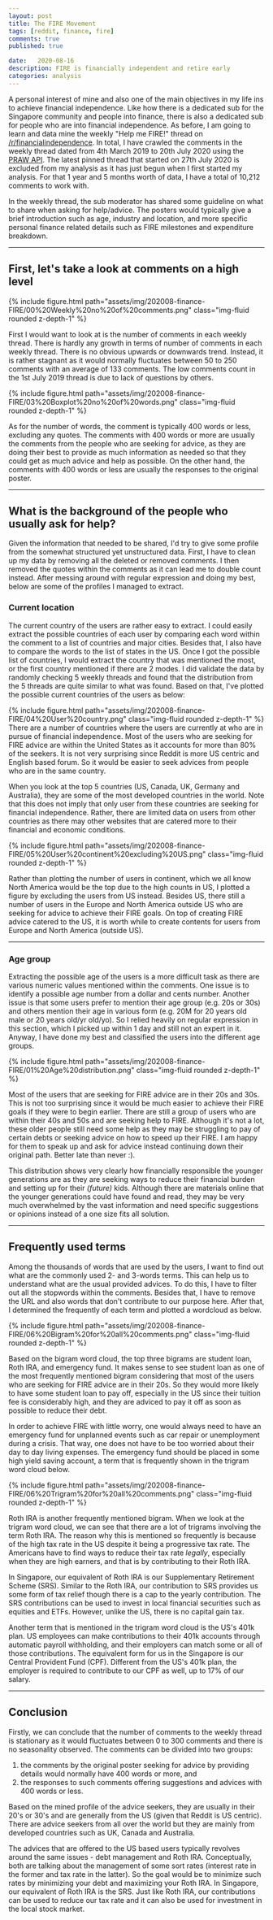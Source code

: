 ```yaml
---
layout: post
title: The FIRE Movement
tags: [reddit, finance, fire]
comments: true
published: true

date:   2020-08-16
description: FIRE is financially independent and retire early
categories: analysis
---
```


A personal interest of mine and also one of the main objectives in my life ins to achieve financial independence. Like how there is a dedicated sub for the Singapore community and people into finance, there is also a dedicated sub for people who are into financial independence. As before, I am going to learn and data mine the weekly "Help me FIRE!" thread on [/r/financialindependence](https://old.reddit.com/r/financialindependence/). In total, I have crawled the comments in the weekly thread dated from 4th March 2019 to 20th July 2020 using the [PRAW API](https://praw.readthedocs.io/en/latest/). The latest pinned thread that started on 27th July 2020 is excluded from my analysis as it has just begun when I first started my analysis. For that 1 year and 5 months worth of data, I have a total of 10,212 comments to work with.

In the weekly thread, the sub moderator has shared some guideline on what to share when asking for help/advice. The posters would typically give a brief introduction such as age, industry and location, and more specific personal finance related details such as FIRE milestones and expenditure breakdown.

<hr>

## First, let's take a look at comments on a high level

<div class="row mt-3">
    <div class="col-sm mt-3 mt-md-0">
        {% include figure.html path="assets/img/202008-finance-FIRE/00%20Weekly%20no%20of%20comments.png" class="img-fluid rounded z-depth-1" %}
    </div>
</div>

First I would want to look at is the number of comments in each weekly thread. There is hardly any growth in terms of number of comments in each weekly thread. There is no obvious upwards or downwards trend. Instead, it is rather stagnant as it would normally fluctuates between 50 to 250 comments with an average of 133 comments. The low comments count in the 1st July 2019 thread is due to lack of questions by others.

<div class="row mt-3">
    <div class="col-sm mt-3 mt-md-0">
        {% include figure.html path="assets/img/202008-finance-FIRE/03%20Boxplot%20no%20of%20words.png" class="img-fluid rounded z-depth-1" %}
    </div>
</div>

As for the number of words, the comment is typically 400 words or less, excluding any quotes. The comments with 400 words or more are usually the comments from the people who are seeking for advice, as they are doing their best to provide as much information as needed so that they could get as much advice and help as possible. On the other hand, the comments with 400 words or less are usually the responses to the original poster. 

<hr>

## What is the background of the people who usually ask for help?
Given the information that needed to be shared, I'd try to give some profile from the somewhat structured yet unstructured data. First, I have to clean up my data by removing all the deleted or removed comments. I then removed the quotes within the comments as it can lead me to double count instead. After messing around with regular expression and doing my best, below are some of the profiles I managed to extract.

### Current location
The current country of the users are rather easy to extract. I could easily extract the possible countries of each user by comparing each word within the comment to a list of countries and major cities. Besides that, I also have to compare the words to the list of states in the US. Once I got the possible list of countries, I would extract the country that was mentioned the most, or the first country mentioned if there are 2 modes. I did validate the data by randomly checking 5 weekly threads and found that the distribution from the 5 threads are quite similar to what was found. Based on that, I've plotted the possible current countries of the users as below:

<div class="row mt-3">
    <div class="col-sm mt-3 mt-md-0">
        {% include figure.html path="assets/img/202008-finance-FIRE/04%20User%20country.png" class="img-fluid rounded z-depth-1" %}
    </div>
</div>
There are a number of countries where the users are currently at who are in pursue of financial independence. Most of the users who are seeking for FIRE advice are within the United States as it accounts for more than 80% of the seekers. It is not very surprising since Reddit is more US centric and English based forum. So it would be easier to seek advices from people who are in the same country.

When you look at the top 5 countries (US, Canada, UK, Germany and Australia), they are some of the most developed countries in the world. Note that this does not imply that only user from these countries are seeking for financial independence. Rather, there are limited data on users from other countries as there may other websites that are catered more to their financial and economic conditions. 

<div class="row mt-3">
    <div class="col-sm mt-3 mt-md-0">
        {% include figure.html path="assets/img/202008-finance-FIRE/05%20User%20continent%20excluding%20US.png" class="img-fluid rounded z-depth-1" %}
    </div>
</div>

Rather than plotting the number of users in continent, which we all know North America would be the top due to the high counts in US, I plotted a figure by excluding the users from US instead. Besides US, there still a number of users in the Europe and North America outside US who are seeking for advice to achieve their FIRE goals. On top of creating FIRE advice catered to the US, it is worth while to create contents for users from Europe and North America (outside US).

<hr>

### Age group
Extracting the possible age of the users is a more difficult task as there are various numeric values mentioned within the comments. One issue is to identify a possible age number from a dollar and cents number. Another issue is that some users prefer to mention their age group (e.g. 20s or 30s) and others mention their age in various form (e.g. 20M for 20 years old male or 20 years old/yr old/yo). So I relied heavily on regular expression in this section, which I picked up within 1 day and still not an expert in it. Anyway, I have done my best and classified the users into the different age groups.

<div class="row mt-3">
    <div class="col-sm mt-3 mt-md-0">
        {% include figure.html path="assets/img/202008-finance-FIRE/01%20Age%20distribution.png" class="img-fluid rounded z-depth-1" %}
    </div>
</div>

Most of the users that are seeking for FIRE advice are in their 20s and 30s. This is not too surprising since it would be much easier to achieve their FIRE goals if they were to begin earlier. There are still a group of users who are within their 40s and 50s and are seeking help to FIRE. Although it's not a lot, these older people still need some help as they may be struggling to pay of certain debts or seeking advice on how to speed up their FIRE. I am happy for them to speak up and ask for advice instead continuing down their original path. Better late than never :).

This distribution shows very clearly how financially responsible the younger generations are as they are seeking ways to reduce their financial burden and setting up for their _(future)_ kids. Although there are materials online that the younger generations could have found and read, they may be very much overwhelmed by the vast information and need specific suggestions or opinions instead of a one size fits all solution.

<hr>

## Frequently used terms
Among the thousands of words that are used by the users, I want to find out what are the commonly used 2- and 3-words terms. This can help us to understand what are the usual provided advices. To do this, I have to filter out all the stopwords within the comments. Besides that, I have to remove the URL and also words that don't contribute to our purpose here. After that, I determined the frequently of each term and plotted a wordcloud as below.

<div class="row mt-3">
    <div class="col-sm mt-3 mt-md-0">
        {% include figure.html path="assets/img/202008-finance-FIRE/06%20Bigram%20for%20all%20comments.png" class="img-fluid rounded z-depth-1" %}
    </div>
</div>


Based on the bigram word cloud, the top three bigrams are student loan, Roth IRA, and emergency fund. It makes sense to see student loan as one of the most frequently mentioned bigram considering that most of the users who are seeking for FIRE advice are in their 20s. So they would more likely to have some student loan to pay off, especially in the US since their tuition fee is considerably high, and they are adviced to pay it off as soon as possible to reduce their debt. 

In order to achieve FIRE with little worry, one would always need to have an emergency fund for unplanned events such as car repair or unemployment during a crisis. That way, one does not have to be too worried about their day to day living expenses. The emergency fund should be placed in some high yield saving account, a term that is frequently shown in the trigram word cloud below.

<div class="row mt-3">
    <div class="col-sm mt-3 mt-md-0">
        {% include figure.html path="assets/img/202008-finance-FIRE/06%20Trigram%20for%20all%20comments.png" class="img-fluid rounded z-depth-1" %}
    </div>
</div>

Roth IRA is another frequently mentioned bigram. When we look at the trigram word cloud, we can see that there are a lot of trigrams involving the term Roth IRA. The reason why this is mentioned so frequently is because of the high tax rate in the US despite it being a progressive tax rate. The Americans have to find ways to reduce their tax rate _legally_, especially when they are high earners, and that is by contributing to their Roth IRA. 

In Singapore, our equivalent of Roth IRA is our Supplementary Retirement Scheme (SRS). Similar to the Roth IRA, our contribution to SRS provides us some form of tax relief though there is a cap to the yearly contribution. The SRS contributions can be used to invest in local financial securities such as equities and ETFs. However, unlike the US, there is no capital gain tax.

Another term that is mentioned in the trigram word cloud is the US's 401k plan. US employees can make contributions to their 401k accounts through automatic payroll withholding, and their employers can match some or all of those contributions. The equivalent form for us in the Singapore is our Central Provident Fund (CPF). Different from the US's 401k plan, the employer is required to contribute to our CPF as well, up to 17% of our salary. 

<hr>

## Conclusion

Firstly, we can conclude that the number of comments to the weekly thread is stationary as it would fluctuates between 0 to 300 comments and there is no seasonality observed. The comments can be divided into two groups: 

1. the comments by the original poster seeking for advice by providing details would normally have 400 words or more, and 
1. the responses to such comments offering suggestions and advices with 400 words or less. 

Based on the mined profile of the advice seekers, they are usually in their 20's or 30's and are generally from the US (given that Reddit is US centric). There are advice seekers from all over the world but they are mainly from developed countries such as UK, Canada and Australia. 

The advices that are offered to the US based users typically revolves around the same issues - debt management and Roth IRA. Conceptually, both are talking about the management of some sort rates (interest rate in the former and tax rate in the latter). So the goal would be to minimize such rates by minimizing your debt and maximizing your Roth IRA. In Singapore, our equivalent of Roth IRA is the SRS. Just like Roth IRA, our contributions can be used to reduce our tax rate and it can also be used for investment in the local stock market. 